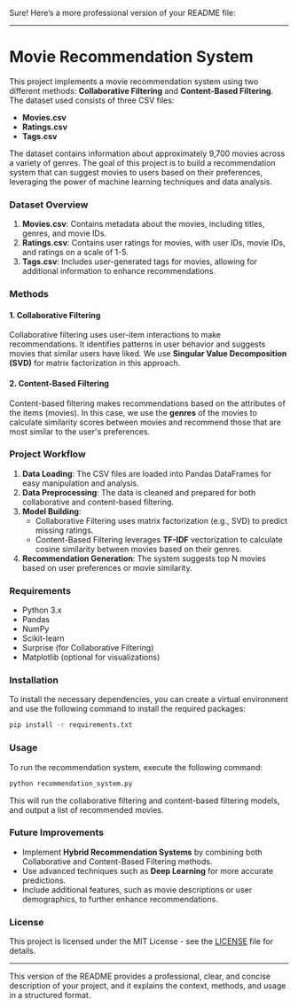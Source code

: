 Sure! Here’s a more professional version of your README file:

---

# Movie Recommendation System

This project implements a movie recommendation system using two different methods: **Collaborative Filtering** and **Content-Based Filtering**. The dataset used consists of three CSV files:

- **Movies.csv**
- **Ratings.csv**
- **Tags.csv**

The dataset contains information about approximately 9,700 movies across a variety of genres. The goal of this project is to build a recommendation system that can suggest movies to users based on their preferences, leveraging the power of machine learning techniques and data analysis.

### Dataset Overview

1. **Movies.csv**: Contains metadata about the movies, including titles, genres, and movie IDs.
2. **Ratings.csv**: Contains user ratings for movies, with user IDs, movie IDs, and ratings on a scale of 1-5.
3. **Tags.csv**: Includes user-generated tags for movies, allowing for additional information to enhance recommendations.

### Methods

#### 1. **Collaborative Filtering**
   Collaborative filtering uses user-item interactions to make recommendations. It identifies patterns in user behavior and suggests movies that similar users have liked. We use **Singular Value Decomposition (SVD)** for matrix factorization in this approach.

#### 2. **Content-Based Filtering**
   Content-based filtering makes recommendations based on the attributes of the items (movies). In this case, we use the **genres** of the movies to calculate similarity scores between movies and recommend those that are most similar to the user's preferences.

### Project Workflow

1. **Data Loading**: The CSV files are loaded into Pandas DataFrames for easy manipulation and analysis.
2. **Data Preprocessing**: The data is cleaned and prepared for both collaborative and content-based filtering.
3. **Model Building**:
   - Collaborative Filtering uses matrix factorization (e.g., SVD) to predict missing ratings.
   - Content-Based Filtering leverages **TF-IDF** vectorization to calculate cosine similarity between movies based on their genres.
4. **Recommendation Generation**: The system suggests top N movies based on user preferences or movie similarity.

### Requirements

- Python 3.x
- Pandas
- NumPy
- Scikit-learn
- Surprise (for Collaborative Filtering)
- Matplotlib (optional for visualizations)

### Installation

To install the necessary dependencies, you can create a virtual environment and use the following command to install the required packages:

```bash
pip install -r requirements.txt
```

### Usage

To run the recommendation system, execute the following command:

```bash
python recommendation_system.py
```

This will run the collaborative filtering and content-based filtering models, and output a list of recommended movies.

### Future Improvements

- Implement **Hybrid Recommendation Systems** by combining both Collaborative and Content-Based Filtering methods.
- Use advanced techniques such as **Deep Learning** for more accurate predictions.
- Include additional features, such as movie descriptions or user demographics, to further enhance recommendations.

### License

This project is licensed under the MIT License - see the [LICENSE](LICENSE) file for details.

---

This version of the README provides a professional, clear, and concise description of your project, and it explains the context, methods, and usage in a structured format.
